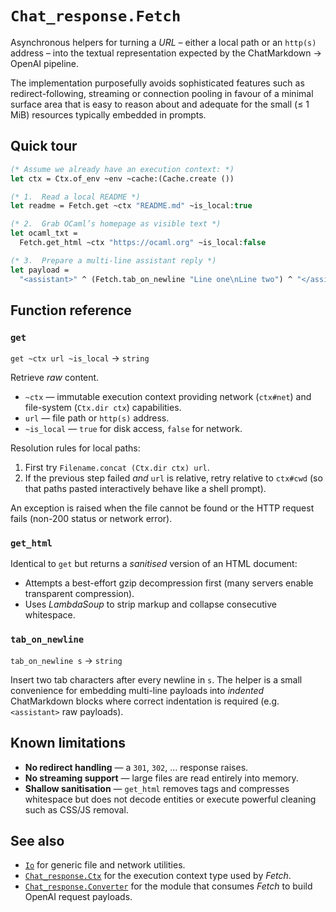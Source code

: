 # `Chat_response.Fetch`

Asynchronous helpers for turning a *URL* – either a local path or an
`http(s)` address – into the textual representation expected by the
ChatMarkdown → OpenAI pipeline.

The implementation purposefully avoids sophisticated features such as
redirect-following, streaming or connection pooling in favour of a
minimal surface area that is easy to reason about and adequate for the
small (≤ 1 MiB) resources typically embedded in prompts.

## Quick tour

```ocaml
(* Assume we already have an execution context: *)
let ctx = Ctx.of_env ~env ~cache:(Cache.create ())

(* 1.  Read a local README *)
let readme = Fetch.get ~ctx "README.md" ~is_local:true

(* 2.  Grab OCaml’s homepage as visible text *)
let ocaml_txt =
  Fetch.get_html ~ctx "https://ocaml.org" ~is_local:false

(* 3.  Prepare a multi-line assistant reply *)
let payload =
  "<assistant>" ^ (Fetch.tab_on_newline "Line one\nLine two") ^ "</assistant>"
```

## Function reference

### `get`

`get ~ctx url ~is_local` → `string`

Retrieve *raw* content.

* `~ctx` — immutable execution context providing network (`ctx#net`) and
  file-system (`Ctx.dir ctx`) capabilities.
* `url` — file path or `http(s)` address.
* `~is_local` — `true` for disk access, `false` for network.

Resolution rules for local paths:

1. First try `Filename.concat (Ctx.dir ctx) url`.
2. If the previous step failed *and* `url` is relative, retry relative
   to `ctx#cwd` (so that paths pasted interactively behave like a shell
   prompt).

An exception is raised when the file cannot be found or the HTTP
request fails (non-200 status or network error).

### `get_html`

Identical to `get` but returns a *sanitised* version of an HTML
document:

* Attempts a best-effort gzip decompression first (many servers enable
  transparent compression).
* Uses *LambdaSoup* to strip markup and collapse consecutive
  whitespace.


### `tab_on_newline`

`tab_on_newline s` → `string`

Insert two tab characters after every newline in `s`.  The helper is a
small convenience for embedding multi-line payloads into *indented*
ChatMarkdown blocks where correct indentation is required (e.g.
`<assistant>` raw payloads).

## Known limitations

* **No redirect handling** — a `301`, `302`, … response raises.
* **No streaming support** — large files are read entirely into memory.
* **Shallow sanitisation** — `get_html` removes tags and compresses
  whitespace but does not decode entities or execute powerful cleaning
  such as CSS/JS removal.

## See also

* [`Io`](../Io.doc.md) for generic file and network utilities.
* [`Chat_response.Ctx`](./ctx.doc.md) for the execution context type
  used by *Fetch*.
* [`Chat_response.Converter`](./converter.doc.md) for the module that
  consumes *Fetch* to build OpenAI request payloads.

